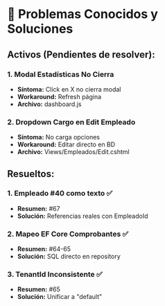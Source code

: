 # 🐛 Problemas Conocidos y Soluciones

## Activos (Pendientes de resolver):

### 1. Modal Estadísticas No Cierra
- **Síntoma:** Click en X no cierra modal
- **Workaround:** Refresh página
- **Archivo:** dashboard.js

### 2. Dropdown Cargo en Edit Empleado
- **Síntoma:** No carga opciones
- **Workaround:** Editar directo en BD
- **Archivo:** Views/Empleados/Edit.cshtml

## Resueltos:

### 1. Empleado #40 como texto ✅
- **Resumen:** #67
- **Solución:** Referencias reales con EmpleadoId

### 2. Mapeo EF Core Comprobantes ✅
- **Resumen:** #64-65
- **Solución:** SQL directo en repository

### 3. TenantId Inconsistente ✅
- **Resumen:** #65
- **Solución:** Unificar a "default"